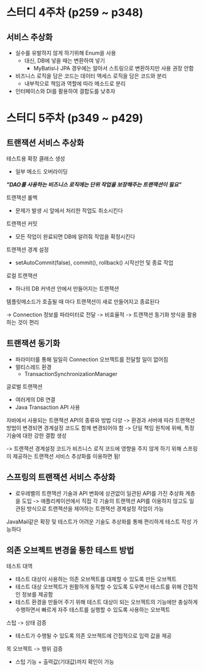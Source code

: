 # 스터디 4주차 (p259 ~ p348)
## 서비스 추상화
- 실수를 유발하지 않게 하기위해 Enum을 사용
  - 대신, DB에 넣을 때는 변환하여 넣기
    - MyBatis나 JPA 경우에는 알아서 스트링으로 변환하지만 사용 권장 안함
- 비즈니스 로직을 담은 코드는 데이터 액세스 로직을 담은 코드와 분리
  - 내부적으로 책임과 역할에 따라 메소드로 분리
- 인터페이스와 DI를 활용하여 결합도를 낮추자


# 스터디 5주차 (p349 ~ p429)
## 트랜잭션 서비스 추상화
테스트용 확장 클래스 생성
- 일부 메소드 오버라이딩

___"DAO를 사용하는 비즈니스 로직에는 단위 작업을 보장해주는 트랜잭션이 필요"___

트랜잭션 롤백
- 문제가 발생 시 앞에서 처리한 작업도 취소시킨다

트랜잭션 커밋
- 모든 작업이 완료되면 DB에 알려줘 작업을 확정시킨다

트랜잭션 경계 설정
- setAutoCommit(false), commit(), rollback() 시작선언 및 종료 작업

로컬 트랜잭션
- 하나의 DB 커넥션 안에서 만들어지는 트랜잭션

템플릿메소드가 호출될 때 마다 트랜잭션이 새로 만들어지고 종료된다

-> Connection 정보를 파라미터로 전달 -> 비효율적
-> 트랜잭션 동기화 방식을 활용하는 것이 편리

## 트랜잭션 동기화
- 파라미터를 통해 일일히 Connection 오브젝트를 전달할 일이 없어짐
- 멀티스레드 환경
  - TransactionSynchronizationManager

글로벌 트랜잭션
- 여러게의 DB 연결
- Java Transaction API 사용

자바에서 사용되는 트랜잭션 API의 종류와 방법 다양 -> 환경과 서버에 따라 트랜잭션 방법이 변경되면 경계설정 코드도 함께 변경되어야 함
-> 단일 책임 원칙에 위배, 특정 기술에 대한 강한 결합 생성 

-> 트랜잭션 경계설정 코드가 비즈니스 로직 코드에 영향을 주지 않게 하기 위해 스프링이 제공하는 트랜잭션 서비스 추상화를 이용하면 됨!

## 스프링의 트랜잭션 서비스 추상화
- 로우레벨의 트랜잭션 기술과 API 변화에 상관없이 일관된 API를 가진 추상화 계층을 도입
-> 애플리케이션에서 직접 각 기술의 트랜잭션 API를 이용하지 않고도 일관된 방식으로 트랜잭션을 제어하는 트랜잭션 경계설정 작업이 가능

JavaMail같은 확장 및 테스트가 어려운 기술도 추상화를 통해 편리하게 테스트 작성 가능하다

## 의존 오브젝트 변경을 통한 테스트 방법

테스트 대역
- 테스트 대상이 사용하는 의존 오브젝트를 대체할 수 있도록 만든 오브젝트
- 테스트 대상 오브젝트가 원활하게 동작할 수 있도록 도우면서 테스트를 위해 간접적인 정보를 제공함
- 테스트 환경을 만들어 주기 위해 테스트 대상이 되는 오브젝트의 기능에만 충실하게 수행하면서 빠르게 자주 테스트를 실행할 수 있도록 사용하는 오브젝트

스텁 -> 상태 검증 
  - 테스트가 수행될 수 있도록 의존 오브젝트에 간접적으로 입력 값을 제공

목 오브젝트 -> 행위 검증
  - 스텁 기능 + 출력값(기대값)까지 확인이 가능










